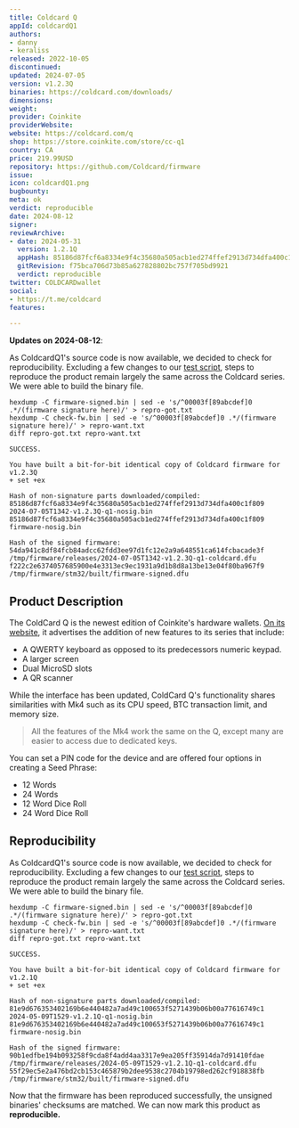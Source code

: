 ```yaml
---
title: Coldcard Q
appId: coldcardQ1
authors:
- danny
- keraliss
released: 2022-10-05
discontinued: 
updated: 2024-07-05
version: v1.2.3Q
binaries: https://coldcard.com/downloads/
dimensions: 
weight: 
provider: Coinkite
providerWebsite: 
website: https://coldcard.com/q
shop: https://store.coinkite.com/store/cc-q1
country: CA
price: 219.99USD
repository: https://github.com/Coldcard/firmware
issue: 
icon: coldcardQ1.png
bugbounty: 
meta: ok
verdict: reproducible
date: 2024-08-12
signer: 
reviewArchive: 
- date: 2024-05-31
  version: 1.2.1Q
  appHash: 85186d87fcf6a8334e9f4c35680a505acb1ed274ffef2913d734dfa400c1f809
  gitRevision: f75bca706d73b85a627828802bc757f705bd9921
  verdict: reproducible
twitter: COLDCARDwallet
social:
- https://t.me/coldcard
features: 

---
```

**Updates on 2024-08-12**:

As ColdcardQ1's source code is now available, we decided to check for reproducibility. Excluding a few changes to our [test script](https://gitlab.com/walletscrutiny/walletScrutinyCom/-/blob/master/scripts/test/hardware/coldCard.sh), steps to reproduce the product remain largely the same across the Coldcard series. We were able to build the binary file.

```
hexdump -C firmware-signed.bin | sed -e 's/^00003f[89abcdef]0 .*/(firmware signature here)/' > repro-got.txt
hexdump -C check-fw.bin | sed -e 's/^00003f[89abcdef]0 .*/(firmware signature here)/' > repro-want.txt
diff repro-got.txt repro-want.txt

SUCCESS.

You have built a bit-for-bit identical copy of Coldcard firmware for v1.2.3Q
+ set +ex

Hash of non-signature parts downloaded/compiled:
85186d87fcf6a8334e9f4c35680a505acb1ed274ffef2913d734dfa400c1f809  2024-07-05T1342-v1.2.3Q-q1-nosig.bin
85186d87fcf6a8334e9f4c35680a505acb1ed274ffef2913d734dfa400c1f809  firmware-nosig.bin

Hash of the signed firmware:
54da941c8df84fcb84adcc62fdd3ee97d1fc12e2a9a648551ca614fcbacade3f  /tmp/firmware/releases/2024-07-05T1342-v1.2.3Q-q1-coldcard.dfu
f222c2e6374057685900e4e3313ec9ec1931a9d1b8d8a13be13e04f80ba967f9  /tmp/firmware/stm32/built/firmware-signed.dfu

```

## Product Description 

The ColdCard Q is the newest edition of Coinkite's hardware wallets. [On its website](https://coldcard.com/docs/coldcard-q/#unique-q-highlights), it advertises the addition of new features to its series that include:

- A QWERTY keyboard as opposed to its predecessors numeric keypad.
- A larger screen
- Dual MicroSD slots
- A QR scanner

While the interface has been updated, ColdCard Q's functionality shares similarities with Mk4 such as its CPU speed, BTC transaction limit, and memory size.

> All the features of the Mk4 work the same on the Q, except many are easier to access due to dedicated keys.


You can set a PIN code for the device and are offered four options in creating a Seed Phrase:

- 12 Words
- 24 Words
- 12 Word Dice Roll
- 24 Word Dice Roll

## Reproducibility 

As ColdcardQ1's source code is now available, we decided to check for reproducibility. Excluding a few changes to our [test script](https://gitlab.com/walletscrutiny/walletScrutinyCom/-/blob/master/scripts/test/hardware/coldCard.sh), steps to reproduce the product remain largely the same across the Coldcard series. We were able to build the binary file.

```
hexdump -C firmware-signed.bin | sed -e 's/^00003f[89abcdef]0 .*/(firmware signature here)/' > repro-got.txt
hexdump -C check-fw.bin | sed -e 's/^00003f[89abcdef]0 .*/(firmware signature here)/' > repro-want.txt
diff repro-got.txt repro-want.txt

SUCCESS. 

You have built a bit-for-bit identical copy of Coldcard firmware for v1.2.1Q
+ set +ex

Hash of non-signature parts downloaded/compiled:
81e9d676353402169b6e440482a7ad49c100653f5271439b06b00a77616749c1  2024-05-09T1529-v1.2.1Q-q1-nosig.bin
81e9d676353402169b6e440482a7ad49c100653f5271439b06b00a77616749c1  firmware-nosig.bin

Hash of the signed firmware:
90b1edfbe194b093258f9cda8f4add4aa3317e9ea205ff35914da7d91410fdae  /tmp/firmware/releases/2024-05-09T1529-v1.2.1Q-q1-coldcard.dfu
55f29ec5e2a476bd2cb153c465879b2dee9538c2704b19798ed262cf918838fb  /tmp/firmware/stm32/built/firmware-signed.dfu

```

Now that the firmware has been reproduced successfully, the unsigned binaries' checksums are matched. We can now mark this product as **reproducible.**

